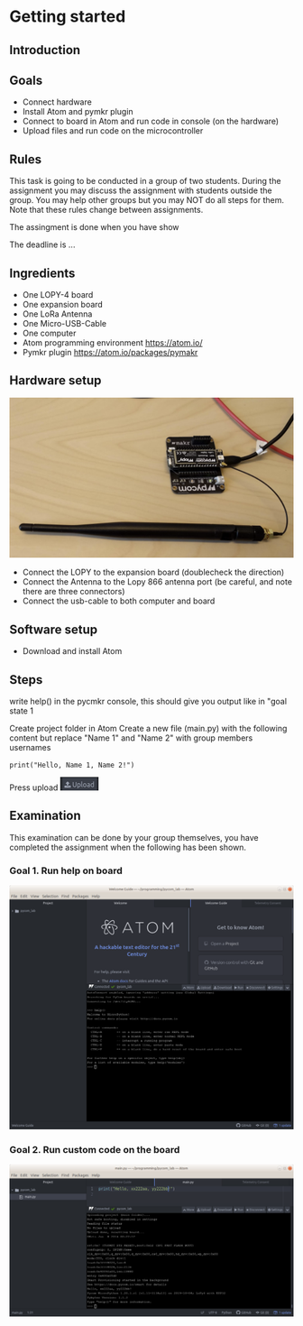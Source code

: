 # Getting started

## Introduction

## Goals
 * Connect hardware 
 * Install Atom and pymkr plugin
 * Connect to board in Atom and run code in console (on the hardware)
 * Upload files and run code on the microcontroller

## Rules
This task is going to be conducted in a group of two students. 
During the assignment you may discuss the assignment with students outside the group. 
You may help other groups but you may NOT do all steps for them.
Note that these rules change between assignments.

The assingment is done when you have show

The deadline is ... 

## Ingredients

 * One LOPY-4 board
 * One expansion board
 * One LoRa Antenna
 * One Micro-USB-Cable
 * One computer
 * Atom programming environment https://atom.io/
  * Pymkr plugin https://atom.io/packages/pymakr

## Hardware setup

![Setup for Getting Started](/images/1_hardware.png)

* Connect the LOPY to the expansion board (doublecheck the direction)
* Connect the Antenna to the Lopy 866 antenna port (be careful, and note there are three connectors)
* Connect the usb-cable to both computer and board

## Software setup
 * Download and install Atom

## Steps


write help() in the pycmkr console, this should give you output like in "goal state 1

Create project folder in Atom
Create a new file (main.py) with the following content but replace "Name 1" and "Name 2" with group members usernames
```
print("Hello, Name 1, Name 2!")
```
Press upload ![PyMkr Upload Button](/images/upload.png)

## Examination

This examination can be done by your group themselves, you have completed the assignment when the following has been shown.

### Goal 1. Run help on board
![Goal state 1](/images/1_goal_state_1.png)
### Goal 2. Run custom code on the board
![Goal state 2](/images/1_goal_state_2.png)
